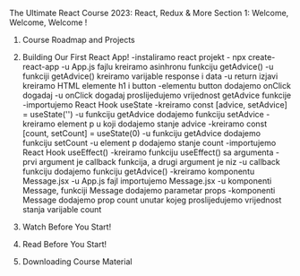 The Ultimate React Course 2023: React, Redux & More
Section 1: Welcome, Welcome, Welcome !


1. Course Roadmap and Projects

2. Building Our First React App!
-instaliramo react projekt - npx create-react-app
-u App.js fajlu kreiramo asinhronu funkciju getAdvice()
-u funkciji getAdvice() kreiramo varijable response i data
-u return izjavi kreiramo HTML elemente h1 i button
-elementu button dodajemo onClick dogadaj
-u onClick dogadaj proslijedujemo vrijednost getAdvice funkcije
-importujemo React Hook useState
-kreiramo const [advice, setAdvice] = useState('')
-u funkciju getAdvice dodajemo funkciju setAdvice
-kreiramo element p u koji dodajemo stanje advice
-kreiramo const [count, setCount] = useState(0)
-u funkciju getAdvice dodajemo funkciju setCount 
-u element p dodajemo stanje count
-importujemo React Hook useEffect()
-kreiramo funkciju useEffect() sa argumenta
-prvi argument je callback funkcija, a drugi argument je niz
-u callback funkciju dodajemo funkciju getAdvice()
-kreiramo komponentu Message.jsx
-u App.js fajl importujemo Message.jsx
-u komponenti Message, funkciji Message dodajemo parametar props
-komponenti Message dodajemo prop count unutar kojeg proslijedujemo vrijednost stanja varijable count

3. Watch Before You Start!

4. Read Before You Start!

5. Downloading Course Material